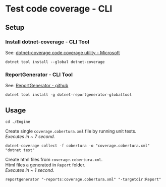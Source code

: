 

# Test code coverage - CLI


## Setup

### Install dotnet-coverage - CLI Tool

See: [dotnet-coverage code coverage utility - Microsoft](https://learn.microsoft.com/en-us/dotnet/core/additional-tools/dotnet-coverage)

```
dotnet tool install --global dotnet-coverage
```


### ReportGenerator - CLI Tool

See: [ReportGenerator - github](https://github.com/danielpalme/ReportGenerator)

```
dotnet tool install -g dotnet-reportgenerator-globaltool
```


## Usage

```
cd ./Engine
```

Create single `coverage.cobertura.xml` file by running unit tests.  
*Executes in ~ 7 second.*
```
dotnet-coverage collect -f cobertura -o "coverage.cobertura.xml" "dotnet test"
```

Create html files from `coverage.cobertura.xml`.  
Html files a generated in `Report` folder.  
*Executes in ~ 1 second.*
```
reportgenerator "-reports:coverage.cobertura.xml" "-targetdir:Report"
```
